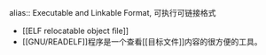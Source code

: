 alias:: Executable and Linkable Format, 可执行可链接格式

- [[ELF relocatable object ﬁle]]
- [[GNU/READELF]]程序是一个查看[[目标文件]]内容的很方便的工具。